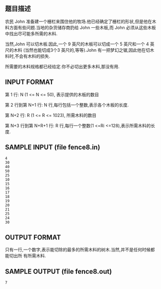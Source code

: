 ## 题目描述

农民 John 准备建一个栅栏来围住他的牧场.他已经确定了栅栏的形状,但是他在木料方面有些问题.当地的杂货储存商扔给 John 一些木板,而 John 必须从这些木板中找出尽可能多所需的木料.

当然,John 可以切木板.因此,一个 9 英尺的木板可以切成一个 5 英尺和一个 4 英尺的木料 (当然也能切成3个3 英尺的,等等).John 有一把梦幻之锯,因此他在切木料时,不会有木料的损失.

所需要的木料规格都已经给定.你不必切出更多木料,那没有用.

## INPUT FORMAT

第 1 行: N (1 <= N <= 50), 表示提供的木板的数目

第 2 行到第 N+1 行: N 行,每行包括一个整数,表示各个木板的长度.

第 N+2 行: R (1 <= R <= 1023), 所需木料的数目

第 N+3 行到第 N+R+1 行: R 行,每行一个整数(1 <=Ri <=128),表示所需木料的长度.

## SAMPLE INPUT (file fence8.in)
```
4
30
40
50
25
10
15
16
17
18
19
20
21
25
24
30
```

## OUTPUT FORMAT

只有一行,一个数字,表示能切除的最多的所需木料的树木.当然,并不是任何时候都能切出所
有所需木料.

## SAMPLE OUTPUT (file fence8.out)
```
7
```
